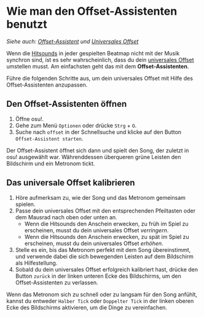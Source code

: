 # Wie man den Offset-Assistenten benutzt

*Siehe auch: [Offset-Assistent](/wiki/Client/Options/Offset_Wizard) und [Universales Offset](/wiki/Client/Options/Universal_offset)*

Wenn die [Hitsounds](/wiki/Beatmapping/Hitsound) in jeder gespielten Beatmap nicht mit der Musik synchron sind, ist es sehr wahrscheinlich, dass du dein [universales Offset](/wiki/Client/Options/Universal_offset) umstellen musst. Am einfachsten geht das mit dem **Offset-Assistenten**.

Führe die folgenden Schritte aus, um dein universales Offset mit Hilfe des Offset-Assistenten anzupassen.

## Den Offset-Assistenten öffnen

1. Öffne osu!.
2. Gehe zum Menü `Optionen` oder drücke `Strg` + `O`.
3. Suche nach `offset` in der Schnellsuche und klicke auf den Button `Offset-Assistent starten`.

Der Offset-Assistent öffnet sich dann und spielt den Song, der zuletzt in osu! ausgewählt war. Währenddessen überqueren grüne Leisten den Bildschirm und ein Metronom tickt.

## Das universale Offset kalibrieren

1. Höre aufmerksam zu, wie der Song und das Metronom gemeinsam spielen.
2. Passe dein universales Offset mit den entsprechenden Pfeiltasten oder dem Mausrad nach oben oder unten an.
   - Wenn die Hitsounds den Anschein erwecken, zu früh im Spiel zu erscheinen, musst du dein universales Offset *verringern*.
   - Wenn die Hitsounds den Anschein erwecken, zu spät im Spiel zu erscheinen, musst du dein universales Offset *erhöhen*.
3. Stelle es ein, bis das Metronom perfekt mit dem Song übereinstimmt, und verwende dabei die sich bewegenden Leisten auf dem Bildschirm als Hilfestellung.
4. Sobald du dein universales Offset erfolgreich kalibriert hast, drücke den Button `zurück` in der linken unteren Ecke des Bildschirms, um den Offset-Assistenten zu verlassen.

Wenn das Metronom sich zu schnell oder zu langsam für den Song anfühlt, kannst du entweder `Halber Tick` oder `Doppelter Tick` in der linken oberen Ecke des Bildschirms aktivieren, um die Dinge zu vereinfachen.
